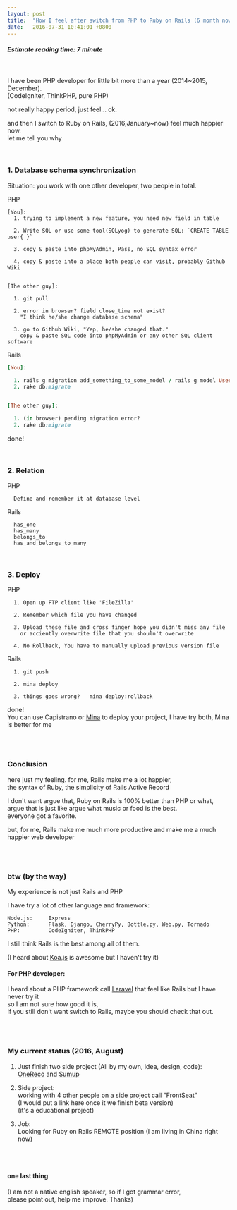 ```yaml
---
layout: post
title:  "How I feel after switch from PHP to Ruby on Rails (6 month now)"
date:   2016-07-31 10:41:01 +0800
---
```

##### Estimate reading time: 7 minute  

<br/>

I have been PHP developer for little bit more than a year (2014~2015, December).  
(CodeIgniter, ThinkPHP, pure PHP)  

not really happy period, just feel... ok.    

and then I switch to Ruby on Rails, (2016,January~now) feel much happier now.     
let me tell you why  


<br/>

### 1. Database schema synchronization    

Situation: you work with one other developer, two people in total.  

PHP   

```
[You]:
  1. trying to implement a new feature, you need new field in table

  2. Write SQL or use some tool(SQLyog) to generate SQL: `CREATE TABLE user{ }`

  3. copy & paste into phpMyAdmin, Pass, no SQL syntax error  

  4. copy & paste into a place both people can visit, probably Github Wiki  


[The other guy]:

  1. git pull

  2. error in browser? field close_time not exist? 
    "I think he/she change database schema"

  3. go to Github Wiki, "Yep, he/she changed that."
  	copy & paste SQL code into phpMyAdmin or any other SQL client software  

```

Rails

```Ruby
[You]:

  1. rails g migration add_something_to_some_model / rails g model User
  2. rake db:migrate


[The other guy]:

  1. (in browser) pending migration error?
  2. rake db:migrate
```
done!  


<br/>

### 2. Relation

PHP

```
  Define and remember it at database level
```


Rails

```
  has_one
  has_many
  belongs_to
  has_and_belongs_to_many
```




<br/>

### 3. Deploy  

PHP

```
  1. Open up FTP client like 'FileZilla'

  2. Remember which file you have changed
  
  3. Upload these file and cross finger hope you didn't miss any file 
	or acciently overwrite file that you shouln't overwrite  

  4. No Rollback, You have to manually upload previous version file  
````

Rails

```
  1. git push

  2. mina deploy

  3. things goes wrong?   mina deploy:rollback
```
done!  
You can use Capistrano or [Mina](https://github.com/mina-deploy/mina) to deploy your project, 
I have try both, Mina is better for me  



<br/>
<br/>

### Conclusion
here just my feeling. for me, Rails make me a lot happier,  
the syntax of Ruby, the simplicity of Rails Active Record    

I don't want argue that, Ruby on Rails is 100% better than PHP or what,  
argue that is just like argue what music or food is the best.     
everyone got a favorite.     

but, for me, Rails make me much more productive and make me a much happier web developer  


<br/>
<br/>

### btw (by the way)
My experience is not just Rails and PHP  

I have try a lot of other language and framework:  

    Node.js:     Express    
    Python:      Flask, Django, CherryPy, Bottle.py, Web.py, Tornado     
    PHP:         CodeIgniter, ThinkPHP  


I still think Rails is the best among all of them.  


(I heard about [Koa.js](http://koajs.com/) is awesome but I haven't try it)




#### For PHP developer:  

I heard about a PHP framework call [Laravel](https://laravel.com/) that feel like Rails but I have never try it  
so I am not sure how good it is,   
If you still don't want switch to Rails, maybe you should check that out.


<br/>
<br/>

### My current status (2016, August)

1. Just finish two side project (All by my own, idea, design, code):  
[OneReco](https://www.onereco.com/) and [Sumup](http://www.youtube-sumup.com/)     


2. Side project:   
working with 4 other people on a side project call "FrontSeat"    
(I would put a link here once it we finish beta version)    
(it's a educational project)    



3. Job:    
Looking for Ruby on Rails REMOTE position (I am living in China right now)     




<br/>
<br/>

#### one last thing  

(I am not a native english speaker, so if I got grammar error,   
please point out, help me improve. Thanks)
